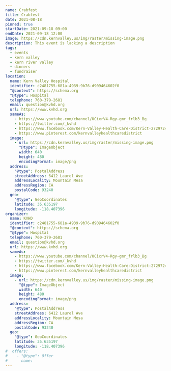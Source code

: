```yaml
---
name: Crabfest
title: Crabfest
date: 2021-08-18
pinned: true
startDate: 2021-09-18 09:00
endDate: 2021-09-18 12:00
image: https://cdn.kernvalley.us/img/raster/missing-image.png
description: This event is lacking a description
tags:
  - events
  - kern valley
  - kern river valley
  - dinners
  - fundraiser
location:
  name: Kern Valley Hospital
  identifier: c2481755-681a-4939-9b76-d909464602f0
  "@context": https://schema.org
  "@type": Hospital
  telephone: 760-379-2681
  email: question@kvhd.org
  url: https://www.kvhd.org
  sameAs:
    - https://www.youtube.com/channel/UCixrV4-Rgy-gmr_frlb3_Bg
    - https://twitter.com/_kvhd
    - https://www.facebook.com/Kern-Valley-Health-Care-District-272972479424343/
    - https://www.pinterest.com/kernvalleyhealthcaredistrict
  image:
    - url: https://cdn.kernvalley.us/img/raster/missing-image.png
      "@type": ImageObject
      width: 640
      height: 480
      encodingFormat: image/png
  address:
    "@type": PostalAddress
    streetAddress: 6412 Laurel Ave
    addressLocality: Mountain Mesa
    addressRegion: CA
    postalCode: 93240
  geo:
    "@type": GeoCoordinates
    latitude: 35.635197
    longitude: -118.407396
organizer:
  name: KVHD
  identifier: c2481755-681a-4939-9b76-d909464602f0
  "@context": https://schema.org
  "@type": Hospital
  telephone: 760-379-2681
  email: question@kvhd.org
  url: https://www.kvhd.org
  sameAs:
    - https://www.youtube.com/channel/UCixrV4-Rgy-gmr_frlb3_Bg
    - https://twitter.com/_kvhd
    - https://www.facebook.com/Kern-Valley-Health-Care-District-272972479424343/
    - https://www.pinterest.com/kernvalleyhealthcaredistrict
  image:
    - url: https://cdn.kernvalley.us/img/raster/missing-image.png
      "@type": ImageObject
      width: 640
      height: 480
      encodingFormat: image/png
  address:
    "@type": PostalAddress
    streetAddress: 6412 Laurel Ave
    addressLocality: Mountain Mesa
    addressRegion: CA
    postalCode: 93240
  geo:
    "@type": GeoCoordinates
    latitude: 35.635197
    longitude: -118.407396
#  offers:
#    - "@type": Offer
#      name:
---
```

<script type="module" src="https://cdn.kernvalley.us/components/bacon-ipsum.js" crossorigin="anonymous" referrerpolicy="no-referrer"></script>
<bacon-ipsum></bacon-ipsum>
